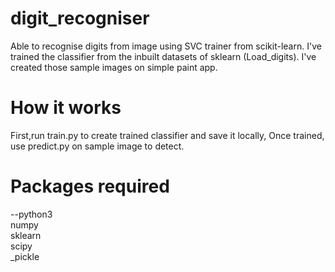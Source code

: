 # digit_recogniser
Able to recognise digits from image using SVC trainer from scikit-learn.
I've trained the classifier from the inbuilt datasets of sklearn (Load_digits).
I've created those sample images on simple paint app.

# How it works
First,run train.py to create trained classifier and save it locally, Once trained, use predict.py on sample image to detect.

# Packages required
--python3  
  numpy  
  sklearn  
  scipy  
  _pickle  
